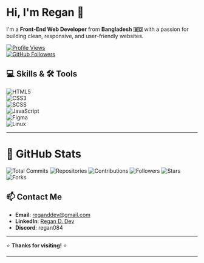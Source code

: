 # Hi, I'm Regan 👋

I'm a **Front-End Web Developer** from **Bangladesh 🇧🇩** with a passion for building clean, responsive, and user-friendly websites.

[![Profile Views](https://komarev.com/ghpvc/?username=devregan&label=Profile%20views&color=0e75b6&style=flat)](https://github.com/devregan)  
[![GitHub Followers](https://img.shields.io/github/followers/devregan?label=Follow&style=social)](https://github.com/devregan)  
 
## 💻 Skills & 🛠️ Tools

![HTML5](https://img.shields.io/badge/-HTML5-E34F26?style=flat&logo=html5&logoColor=white&labelColor=E34F26)  
![CSS3](https://img.shields.io/badge/-CSS3-1572B6?style=flat&logo=css3&logoColor=white&labelColor=1572B6)  
![SCSS](https://img.shields.io/badge/-SCSS-CC6699?style=flat&logo=sass&logoColor=white&labelColor=CC6699)  
![JavaScript](https://img.shields.io/badge/-JavaScript-F7DF1E?style=flat&logo=javascript&logoColor=black&labelColor=F7DF1E)  
![Figma](https://img.shields.io/badge/-Figma-F24E1E?style=flat&logo=figma&logoColor=white&labelColor=F24E1E)  
![Linux](https://img.shields.io/badge/-Linux-FCC624?style=flat&logo=linux&logoColor=black&labelColor=FCC624)

---

# 🚀 GitHub Stats

![Total Commits](https://img.shields.io/github/commit-activity/m/username)
![Repositories](https://img.shields.io/github/repos/username)
![Contributions](https://img.shields.io/github/commit-activity/y/username)
![Followers](https://img.shields.io/github/followers/username?style=social)
![Stars](https://img.shields.io/github/stars/username?style=social)
![Forks](https://img.shields.io/github/forks/username?style=social)

## 📫 Contact Me

- **Email**: [reganddev@gmail.com](mailto:reganddev@gmail.com)  
- **LinkedIn**: [Regan D. Dev](https://www.linkedin.com/in/regan-d-dev-a3254b326)  
- **Discord**: regan084  

---

⭐️ **Thanks for visiting!** ⭐️

---
